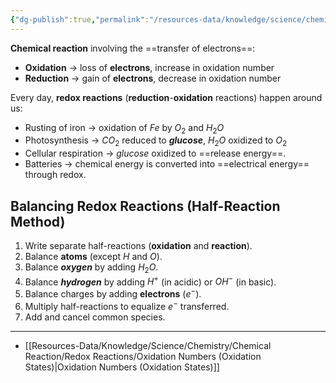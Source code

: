 ```yaml
---
{"dg-publish":true,"permalink":"/resources-data/knowledge/science/chemistry/chemical-reaction/redox-reactions/"}
---
```


**Chemical reaction** involving the ==transfer of electrons==:
* **Oxidation** $\rightarrow$ loss of **electrons**, increase in oxidation number
* **Reduction** $\rightarrow$ gain of **electrons**, decrease in oxidation number


Every day, **redox reactions** (**reduction**-**oxidation** reactions) happen around us:
* Rusting of iron $\rightarrow$ oxidation of $Fe$ by $O_2$ and $H_2O$
* Photosynthesis $\rightarrow$ $CO_2$ reduced to ***glucose***, $H_2O$ oxidized to $O_2$
* Cellular respiration $\rightarrow$ *glucose* oxidized to ==release energy==.
* Batteries $\rightarrow$ chemical energy is converted into ==electrical energy== through redox.

## Balancing Redox Reactions (Half-Reaction Method)
1. Write separate half-reactions (**oxidation** and **reaction**).
2. Balance **atoms** (except $H$ and $O$).
3. Balance ***oxygen*** by adding $H_2O$.
4. Balance ***hydrogen*** by adding $H^+$ (in acidic) or $OH^-$ (in basic).
5. Balance charges by adding **electrons** ($e^-$).
6. Multiply half-reactions to equalize $e^-$ transferred.
7. Add and cancel common species.

** **
* [[Resources-Data/Knowledge/Science/Chemistry/Chemical Reaction/Redox Reactions/Oxidation Numbers (Oxidation States)\|Oxidation Numbers (Oxidation States)]]
